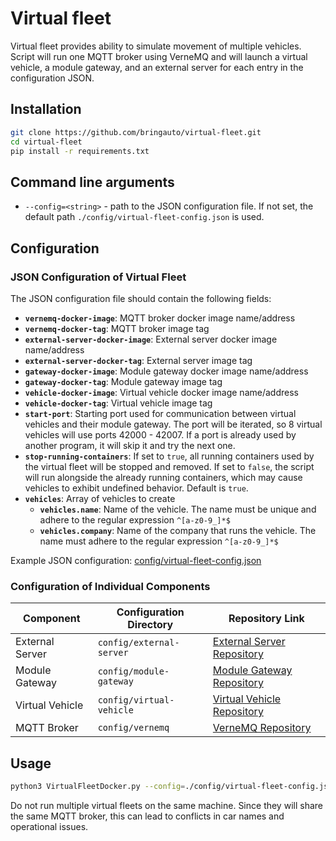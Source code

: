 # Virtual fleet

Virtual fleet provides ability to simulate movement of multiple vehicles. Script will run one MQTT broker using VerneMQ and will launch a virtual vehicle, a module gateway, and an external server for each entry in the configuration JSON.

## Installation

```bash
git clone https://github.com/bringauto/virtual-fleet.git
cd virtual-fleet
pip install -r requirements.txt
```

## Command line arguments

* `--config=<string>` - path to the JSON configuration file. If not set, the default path `./config/virtual-fleet-config.json` is used.

## Configuration

### JSON Configuration of Virtual Fleet

The JSON configuration file should contain the following fields:

* **`vernemq-docker-image`**: MQTT broker docker image name/address
* **`vernemq-docker-tag`**: MQTT broker image tag
* **`external-server-docker-image`**: External server docker image name/address
* **`external-server-docker-tag`**: External server image tag
* **`gateway-docker-image`**: Module gateway docker image name/address
* **`gateway-docker-tag`**: Module gateway image tag
* **`vehicle-docker-image`**: Virtual vehicle docker image name/address
* **`vehicle-docker-tag`**: Virtual vehicle image tag
* **`start-port`**: Starting port used for communication between virtual vehicles and their module gateway. The port will be iterated, so 8 virtual vehicles will use ports 42000 - 42007. If a port is already used by another program, it will skip it and try the next one.
* **`stop-running-containers`**: If set to `true`, all running containers used by the virtual fleet will be stopped and removed. If set to `false`, the script will run alongside the already running containers, which may cause vehicles to exhibit undefined behavior. Default is `true`.
* **`vehicles`**: Array of vehicles to create
  * **`vehicles.name`**: Name of the vehicle. The name must be unique and adhere to the regular expression `^[a-z0-9_]*$`
  * **`vehicles.company`**: Name of the company that runs the vehicle. The name must adhere to the regular expression `^[a-z0-9_]*$`

Example JSON configuration: [config/virtual-fleet-config.json](config/virtual-fleet-config.json)

### Configuration of Individual Components

| Component         | Configuration Directory    | Repository Link                                                               |
|-------------------|----------------------------|-------------------------------------------------------------------------------|
| External Server   | `config/external-server`   | [External Server Repository](https://github.com/bringauto/external-server)    |
| Module Gateway    | `config/module-gateway`    | [Module Gateway Repository](https://github.com/bringauto/module-gateway)      |
| Virtual Vehicle   | `config/virtual-vehicle`   | [Virtual Vehicle Repository](https://github.com/bringauto/virtual-vehicle)    |
| MQTT Broker       | `config/vernemq`           | [VerneMQ Repository](https://github.com/bringauto/vernemq)                    |

## Usage

```bash
python3 VirtualFleetDocker.py --config=./config/virtual-fleet-config.json
```

Do not run multiple virtual fleets on the same machine. Since they will share the same MQTT broker, this can lead to conflicts in car names and operational issues.
